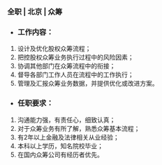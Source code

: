 ### 全职 | 北京 | 众筹

* ### 工作内容：

1. 设计及优化股权众筹流程；
2. 把控股权众筹业务执行过程中的风险因素；
3. 协调其他部门在众筹流程中的衔接；
4. 督导各部门工作人员在流程中的工作执行；
5. 管理及汇报众筹业务数据，并提供优化或改进方案。

* ### 任职要求：

1. 沟通能力强，有责任心，细致认真；
2. 对于众筹业务有所了解，熟悉众筹基本流程；
3. 有2年以上金融及法律相关从业经验；
4. 本科以上学历，知名院校毕业；
5. 在国内众筹公司有经历者优先。